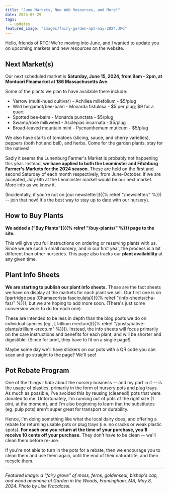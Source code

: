 ```yaml
---
title: "June Markets, New Web Resources, and More!"
date: 2024-05-29
tags:
  - updates
featured_image: "images/fairy-garden-npt-may-2024.JPG"
---
```


Hello, friends of RTG! We're moving into June, and I wanted to update you on upcoming markets and new resources on the website.

## Next Market(s)

Our next scheduled market is **Saturday, June 15, 2024, from 9am - 2pm, at Montuori Fleamarket at 186 Massachusetts Ave.**

Some of the plants we plan to have available there include:
- Yarrow (multi-hued cultivar) - Achillea millefolium - $5/plug
- Wild bergamot/bee-balm - Monarda fistulosa - $5 per plug; $9 for a quart
- Spotted bee-balm - Monarda punctata - $5/plug
- Swamp/rose milkweed - Asclepias incarnata - $5/plug
- Broad-leaved mountain mint - Pycnanthemum muticum  - $5/plug

We also have starts of tomatoes (slicing, sauce, and cherry varieties), peppers (both hot and bell), and herbs. Come for the garden plants, stay for the natives!

Sadly it seems the Lunenburg Farmer's Market is probably not happening this year. Instead, **we have applied to both the Leominster and Fitchburg Farmer's Markets for the 2024 season**. These are held on the first and second Saturday of each month respectively, from June-October. If we are accepted, July 6th at the Leominster market would be our next market. More info as we know it.

(Incidentally, if you're not on [our newsletter]({{% relref "/newsletter/" %}}) -- join that now! It's the best way to stay up to date with our nursery).

## How to Buy Plants

**We added a ["Buy Plants"]({{% relref "/buy-plants/" %}}) page to the site.** 

This will give you full instructions on ordering or reserving plants with us. Since we are such a small nursery, and in our first year, the process is a bit different than other nurseries. This page also tracks our **plant availability** at any given time.

## Plant Info Sheets

**We are starting to publish our plant info sheets.** These are the fact sheets we have on display at the markets for each plant we sell. Our first one is on [partridge pea (Chamaecrista fasciculata)]({{% relref "/info-sheets/cha-fas/" %}}), but we are hoping to add more soon. (There's just some conversion work to do for each one). 

These are intended to be less in depth than the blog posts we do on individual species (eg., [Trillium erectum]({{% relref "/posts/native-plants/trillium-erectum" %}})). Instead, the info sheets will focus primarily on the care instructions and benefits for each plant, and will be shorter and digestible. (Since for print, they have to fit on a single page!)

Maybe some day we'll have stickers on our pots with a QR code you can scan and go straight to the page? We'll see!

## Pot Rebate Program

One of the things I *hate* about the nursery business -- and my part in it -- is the usage of plastics, primarily in the form of nursery pots and plug trays. As much as possible, I've avoided this by reusing (cleaned!) pots that were donated to me. Unfortunately, I'm running out of pots of the right size (1 pint, at the moment), and I'm also beginning to learn that the substitutes (eg. pulp pots) aren't super great for transport or durability. 

Hence, I'm doing something like what the local dairy does, and offering a rebate for returning usable pots or plug trays (i.e. no cracks or weak plastic spots). **For each one you return at the time of your purchase, you'll receive 10 cents off your purchase.** They don't have to be clean -- we'll clean them before re-use. 

If you're not able to turn in the pots for a rebate, then we encourage you to clean them and use them again, until the end of their natural life, and then recycle them.

___

_Featured image: a "fairy grove" of moss, ferns, goldenseal, bishop's cap, and wood anemone at Garden in the Woods, Framingham, MA, May 8, 2024. Photo by Lise Fracalossi_.